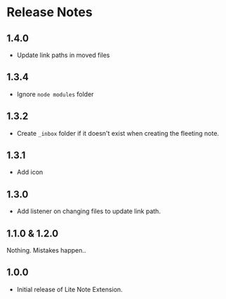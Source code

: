 # Release Notes

## 1.4.0

- Update link paths in moved files

## 1.3.4

- Ignore `node modules` folder

## 1.3.2

- Create `_inbox` folder if it doesn't exist when creating the fleeting note.

## 1.3.1

- Add icon

## 1.3.0

- Add listener on changing files to update link path.

## 1.1.0 & 1.2.0

Nothing. Mistakes happen..

## 1.0.0

- Initial release of Lite Note Extension.
